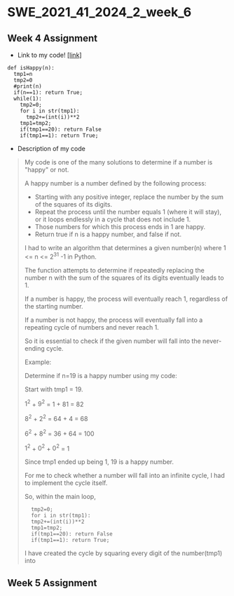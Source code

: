 # SWE_2021_41_2024_2_week_6

## Week 4 Assignment

- Link to my code! [[link]](https://github.com/vladimirgluten-1/SWE_2021_41_2024_2_week_4/blob/main/2024310693_%E1%84%8B%E1%85%B5%E1%84%8B%E1%85%AF%E1%86%AB%E1%84%80%E1%85%B5.ipynb)

```
def isHappy(n):
  tmp1=n
  tmp2=0
  #print(n)
  if(n==1): return True;
  while(1):
    tmp2=0;
    for i in str(tmp1):
      tmp2+=(int(i))**2
    tmp1=tmp2;
    if(tmp1==20): return False
    if(tmp1==1): return True;
```
- Description of my code
> My code is one of the many solutions to determine if a number is "happy" or not.
>
> A happy number is a number defined by the following process:
> - Starting with any positive integer, replace the number by the sum of the squares of its digits.
> - Repeat the process until the number equals 1 (where it will stay), or it loops endlessly in a cycle that does not include 1.
> - Those numbers for which this process ends in 1 are happy.
> - Return true if n is a happy number, and false if not.
> 
> I had to write an algorithm that determines a given number(n) where 1 <= n <= $2^{31}$ -1 in Python.
> 
> The function attempts to determine if repeatedly replacing the number n with the sum of the squares of its digits eventually leads to 1.
> 
> If a number is happy, the process will eventually reach 1, regardless of the starting number.
> 
> If a number is not happy, the process will eventually fall into a repeating cycle of numbers and never reach 1.
> 
> So it is essential to check if the given number will fall into the never-ending cycle.
> 
> Example:
> 
> Determine if n=19 is a happy number using my code:
> 
> Start with tmp1 = 19.
> 
> $1^{2}$ + $9^{2}$ = 1 + 81 = 82
> 
> $8^{2}$ + $2^{2}$ = 64 + 4 = 68
>
> $6^{2}$ + $8^{2}$ = 36 + 64 = 100
>
> $1^{2}$ + $0^{2}$ + $0^{2}$ = 1
>
> Since tmp1 ended up being 1, 19 is a happy number.
>
> For me to check whether a number will fall into an infinite cycle, I had to implement the cycle itself.
>
> So, within the main loop,
>
> ```
>   tmp2=0;
>   for i in str(tmp1):
>   tmp2+=(int(i))**2
>   tmp1=tmp2;
>   if(tmp1==20): return False
>   if(tmp1==1): return True;
> ```
> I have created the cycle by squaring every digit of the number(tmp1) into 








## Week 5 Assignment
